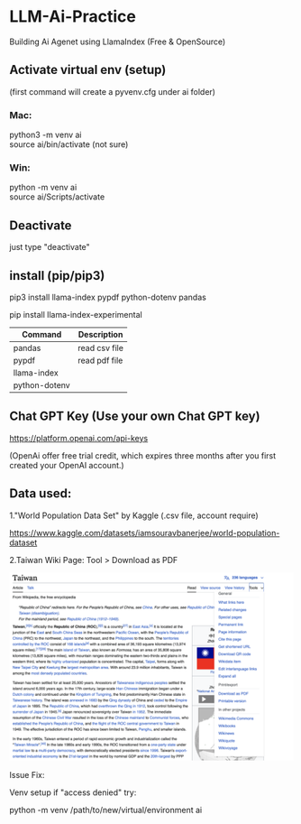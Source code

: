 # LLM-Ai-Practice  
Building Ai Agenet using LlamaIndex (Free & OpenSource)  

## Activate virtual env (setup)
(first command will create a pyvenv.cfg under ai folder)

### Mac:  
python3 -m venv ai  
source ai/bin/activate  (not sure)  

### Win:  
python -m venv ai  
source ai/Scripts/activate  

## Deactivate  
just type "deactivate"  

## install (pip/pip3)  
pip3 install llama-index pypdf python-dotenv pandas 

pip install llama-index-experimental


| Command | Description |
| --- | --- |
| pandas |  read csv file |
| pypdf | read pdf file |
| llama-index |  |
| python-dotenv |  |


## Chat GPT Key (Use your own Chat GPT key)  
https://platform.openai.com/api-keys

(OpenAi offer free trial credit, which expires three months after you first created your OpenAI account.)




## Data used:

1."World Population Data Set" by Kaggle (.csv file, account require)

https://www.kaggle.com/datasets/iamsouravbanerjee/world-population-dataset


2.Taiwan Wiki Page: Tool > Download as PDF

![Download from Wiki](https://github.com/sparklydavid/LLM-Ai-Practice/blob/main/rm-imgs/guide_wiki.png)


Issue Fix:

Venv setup if "access denied" try:

python -m venv /path/to/new/virtual/environment ai
